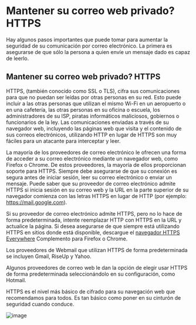 [Title]: # (Mantener su correo web privado - HTTPS)
[Difficulty]: # (Principiante)
[Order]: # (6)

# Mantener su correo web privado? HTTPS

Hay algunos pasos importantes que puede tomar para aumentar la seguridad de su comunicación por correo electrónico. La primera es asegurarse de que sólo la persona a quien envíe un mensaje dado es capaz de leerlo.

## Mantener su correo web privado? HTTPS

HTTPS, (también conocido como SSL o TLS), cifra sus comunicaciones para que no puedan ser leídas por otras personas en su red. Esto puede incluir a las otras personas que utilizan el mismo Wi-Fi en un aeropuerto o en una cafetería, las otras personas en su oficina o escuela, los administradores de su ISP, piratas informáticos maliciosos, gobiernos o funcionarios de la ley. Las comunicaciones enviadas a través de su navegador web, incluyendo las páginas web que visita y el contenido de sus correos electrónicos, utilizando HTTP en lugar de HTTPS son muy fáciles para un atacante para interceptar y leer.

La mayoría de los proveedores de correo electrónico le ofrecen una forma de acceder a su correo electrónico mediante un navegador web, como Firefox o Chrome. De estos proveedores, la mayoría de ellos proporcionan soporte para HTTPS. Siempre debe asegurarse de que su conexión es segura antes de iniciar sesión, leer su correo electrónico o enviar un mensaje. Puede saber que su proveedor de correo electrónico admite HTTPS si inicia sesión en su correo web y la URL en la parte superior de su navegador comienza con las letras HTTPS en lugar de HTTP (por ejemplo: https://mail.google.com).

Si su proveedor de correo electrónico admite HTTPS, pero no lo hace de forma predeterminada, intente reemplazar HTTP con HTTPS en la URL y actualice la página. Si desea asegurarse de que siempre está utilizando HTTPS en sitios donde está disponible, descargue el [navegador HTTPS Everywhere](\"https://www.eff.org/https-everywhere\") Complemento para Firefox o Chrome.


Los proveedores de Webmail que utilizan HTTPS de forma predeterminada se incluyen Gmail, RiseUp y Yahoo.


Algunos proveedores de correo web le dan la opción de elegir usar HTTPS de forma predeterminada seleccionándolo en su configuración, como Hotmail.


HTTPS es el nivel más básico de cifrado para su navegación web que recomendamos para todos. Es tan básico como poner en su cinturón de seguridad cuando conduce.

![image](\"email1.png\")